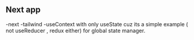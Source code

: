 ## Next app

-next
-tailwind
-useContext with only useState cuz its a simple example ( not useReducer , redux either) for global state manager.